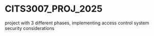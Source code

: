 # CITS3007_PROJ_2025
project with 3 different phases, implementing access control system security considerations
